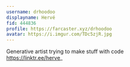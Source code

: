 ```yaml
---
username: drhoodoo
displayname: Hervé
fid: 444836
profile: https://farcaster.xyz/drhoodoo
avatar: https://i.imgur.com/TDc5zjR.jpg
---
```

Generative artist trying to make stuff with code  
https://linktr.ee/herve_  
